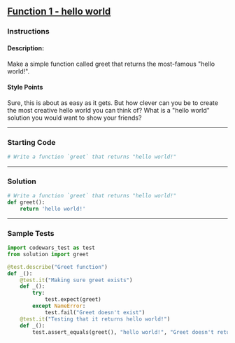 ## [Function 1 - hello world](https://www.codewars.com/kata/523b4ff7adca849afe000035)

### Instructions

#### Description:
Make a simple function called greet that returns the most-famous "hello world!".

#### Style Points
Sure, this is about as easy as it gets. But how clever can you be to create the most creative hello world you can think of? What is a "hello world" solution you would want to show your friends?

---

### Starting Code


```python
# Write a function `greet` that returns "hello world!"
```

---

### Solution


```python
# Write a function `greet` that returns "hello world!" 
def greet():
    return 'hello world!'
```

---

### Sample Tests

```python
import codewars_test as test
from solution import greet

@test.describe("Greet function")
def _():
    @test.it("Making sure greet exists")
    def _():
        try:
            test.expect(greet)
        except NameError:
            test.fail("Greet doesn't exist")
    @test.it("Testing that it returns hello world!")
    def _():
        test.assert_equals(greet(), "hello world!", "Greet doesn't return hello world!")
```
